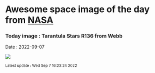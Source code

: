 
# Awesome space image of the day from [NASA](https://api.nasa.gov/)

### Today image : Tarantula Stars R136 from Webb

Date : 2022-09-07


![](https://apod.nasa.gov/apod/image/2209/TarantulaNearIr_Webb_960.jpg)

<small>Latest update : Wed Sep  7 16:23:24 2022</small>


